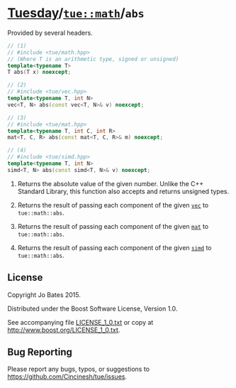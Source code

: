 [Tuesday](../../../README.md)/[`tue::math`](../../namespaces/tue/math.md)/`abs`
===============================================================================
Provided by several headers.

```c++
// (1)
// #include <tue/math.hpp>
// (Where T is an arithmetic type, signed or unsigned)
template<typename T>
T abs(T x) noexcept;

// (2)
// #include <tue/vec.hpp>
template<typename T, int N>
vec<T, N> abs(const vec<T, N>& v) noexcept;

// (3)
// #include <tue/mat.hpp>
template<typename T, int C, int R>
mat<T, C, R> abs(const mat<T, C, R>& m) noexcept;

// (4)
// #include <tue/simd.hpp>
template<typename T, int N>
simd<T, N> abs(const simd<T, N>& v) noexcept;
```

1. Returns the absolute value of the given number. Unlike the C++ Standard
   Library, this function also accepts and returns unsigned types.

2. Returns the result of passing each component of the given
   [`vec`](../../headers/vec.md) to `tue::math::abs`.

3. Returns the result of passing each component of the given
   [`mat`](../../headers/mat.md) to `tue::math::abs`.

4. Returns the result of passing each component of the given
   [`simd`](../../headers/simd.md) to `tue::math::abs`.

License
-------
Copyright Jo Bates 2015.

Distributed under the Boost Software License, Version 1.0.

See accompanying file [LICENSE_1_0.txt](../../../LICENSE_1_0.txt) or copy at
http://www.boost.org/LICENSE_1_0.txt.

Bug Reporting
-------------
Please report any bugs, typos, or suggestions to
https://github.com/Cincinesh/tue/issues.
